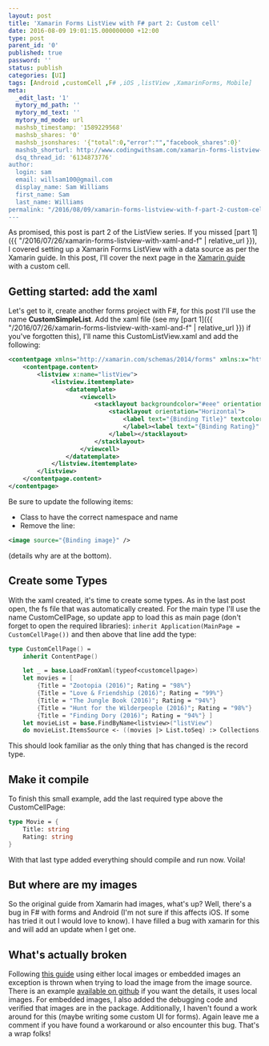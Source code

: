 ```yaml
---
layout: post
title: 'Xamarin Forms ListView with F# part 2: Custom cell'
date: 2016-08-09 19:01:15.000000000 +12:00
type: post
parent_id: '0'
published: true
password: ''
status: publish
categories: [UI]
tags: [Android ,customCell ,F# ,iOS ,listView ,XamarinForms, Mobile]
meta:
  _edit_last: '1'
  mytory_md_path: ''
  mytory_md_text: ''
  mytory_md_mode: url
  mashsb_timestamp: '1589229568'
  mashsb_shares: '0'
  mashsb_jsonshares: '{"total":0,"error":"","facebook_shares":0}'
  mashsb_shorturl: http://www.codingwithsam.com/xamarin-forms-listview-with-f-part-2-custom-cell/
  dsq_thread_id: '6134873776'
author:
  login: sam
  email: willsam100@gmail.com
  display_name: Sam Williams
  first_name: Sam
  last_name: Williams
permalink: "/2016/08/09/xamarin-forms-listview-with-f-part-2-custom-cell/"
---
```


As promised, this post is part 2 of the ListView series. If you missed [part 1]({{ "/2016/07/26/xamarin-forms-listview-with-xaml-and-f" | relative_url }}), I covered setting up a Xamarin Forms ListView with a data source as per the Xamarin guide. In this post, I'll cover the next page in the <a href="https://developer.xamarin.com/guides/xamarin-forms/user-interface/listview/customizing-cell-appearance/">Xamarin guide </a>with a custom cell.


## Getting started: add the xaml

Let's get to it, create another forms project with F#, for this post I'll use the name <strong>CustomSimpleList</strong>. Add the xaml file (see my [part 1]({{ "/2016/07/26/xamarin-forms-listview-with-xaml-and-f" | relative_url }}) if you've forgotten this), I'll name this CustomListView.xaml and add the following:

```xml
<contentpage xmlns="http://xamarin.com/schemas/2014/forms" xmlns:x="http://schemas.microsoft.com/winfx/2009/xaml" x:class="CustomSimpleList.CustomCellPage">
    <contentpage.content>
        <listview x:name="listView">
            <listview.itemtemplate>
                <datatemplate>
                    <viewcell>
                        <stacklayout backgroundcolor="#eee" orientation="Vertical">
                            <stacklayout orientation="Horizontal">
                                <label text="{Binding Title}" textcolor="#f35e20">
                                </label><label text="{Binding Rating}" horizontaloptions="EndAndExpand" textcolor="#503026">
                            </label></stacklayout>
                        </stacklayout>
                    </viewcell>
                </datatemplate>
            </listview.itemtemplate>
        </listview>
    </contentpage.content>
</contentpage>
```

Be sure to update the following items:

- Class to have the correct namespace and name
- Remove the line: 

```xml
<image source="{Binding image}" />
```

(details why are at the bottom).

## Create some Types

With the xaml created, it's time to create some types. As in the last post open, the fs file that was automatically created. For the main type I'll use the name CustomCellPage, so update app to load this as main page (don't forget to open the required libraries):
```inherit Application(MainPage = CustomCellPage())```
and then above that line add the type:

```fsharp
type CustomCellPage() =
    inherit ContentPage() 

    let _ = base.LoadFromXaml(typeof<customcellpage>)
    let movies = [
        {Title = "Zootopia (2016)"; Rating = "98%"} 
        {Title = "Love & Friendship (2016)"; Rating = "99%"}
        {Title = "The Jungle Book (2016)"; Rating = "94%"}
        {Title = "Hunt for the Wilderpeople (2016)"; Rating = "98%"}
        {Title = "Finding Dory (2016)"; Rating = "94%"} ]
    let movieList = base.FindByName<listview>("listView")
    do movieList.ItemsSource <- ((movies |> List.toSeq) :> Collections.IEnumerable)
```

This should look familiar as the only thing that has changed is the record type.

## Make it compile

To finish this small example, add the last required type above the CustomCellPage:
```fsharp
type Movie = {
    Title: string
    Rating: string
}
```
With that last type added everything should compile and run now. Voila!

## But where are my images    
So the original guide from Xamarin had images, what's up? Well, there's a bug in F# with forms and Android (I'm not sure if this affects iOS. If some has tried it out I would love to know). I have filled a bug with xamarin for this and will add an update when I get one. 

## What's actually broken
Following <a href="https://developer.xamarin.com/guides/xamarin-forms/working-with/images/">this guide</a> using either local images or embedded images an exception is thrown when trying to load the image from the image source. There is an example <a href="https://github.com/willsam100/ImageSingle">available on github</a> if you want the details, it uses local images. For embedded images, I also added the debugging code and verified that images are in the package. Additionally, I haven't found a work around for this (maybe writing some custom UI for forms). Again leave me a comment if you have found a workaround or also encounter this bug.
That's a wrap folks!
